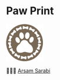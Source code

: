 # Paw Print

<img src="./assets/logo.png" alt="Par Print Logo" width="100">

👨🏻‍💻 [Arsam Sarabi](http://arsam.dev)
